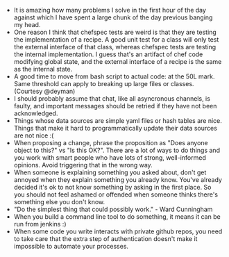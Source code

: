- It is amazing how many problems I solve in the first hour of the day against
    which I have spent a large chunk of the day previous banging my head.
- One reason I think that chefspec tests are weird is that they are
    testing the implementation of a recipe. A good unit test for a class will
    only test the external interface of that class, whereas chefspec tests are
    testing the internal implementation. I guess that's an artifact of chef
    code modifying global state, and the external interface of a recipe is the
    same as the internal state.
- A good time to move from bash script to actual code: at the 50L mark. Same
    threshold can apply to breaking up large files or classes. (Courtesy
    @deyman)
- I should probably assume that chat, like all asyncronous channels, is faulty,
    and important messages should be retried if they have not been acknowledged.
- Things whose data sources are simple yaml files or hash tables are nice.
    Things that make it hard to programmatically update their data sources are
    not nice :(
- When proposing a change, phrase the proposition as "Does anyone object to
    this?" vs "Is this OK?". There are a lot of ways to do things and you work
    with smart people who have lots of strong, well-informed opinions. Avoid
    triggering that in the wrong way.
- When someone is explaining something you asked about, don't get annoyed when
    they explain something you already know. You've already decided it's ok to
    not know something by asking in the first place. So you should not feel
    ashamed or offended when someone thinks there's something else you don't
    know.
- "Do the simplest thing that could possibly work." - Ward Cunningham
- When you build a command line tool to do something, it means it can be run
    from jenkins :)
- When some code you write interacts with private github repos, you need to
    take care that the extra step of authentication doesn't make it impossible
    to automate your processes.
